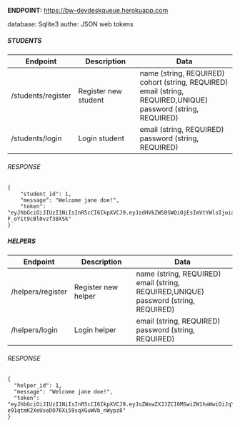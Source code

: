 **ENDPOINT:** https://bw-devdeskqueue.herokuapp.com

database: Sqlite3
authe: JSON web tokens

##### STUDENTS

| Endpoint           | Description          | Data                                                                                                                         |
| ------------------ | -------------------- | ---------------------------------------------------------------------------------------------------------------------------- |
| /students/register | Register new student | name (string, REQUIRED)<br />cohort (string, REQUIRED)<br />email (string, REQUIRED,UNIQUE)<br />password (string, REQUIRED) |
| /students/login    | Login student        | email (string, REQUIRED)<br />password (string, REQUIRED)                                                                    |

###### RESPONSE

```
{
    "student_id": 1,
    "message": "Welcome jane doe!",
    "token": "eyJhbGciOiJIUzI1NiIsInR5cCI6IkpXVCJ9.eyJzdHVkZW50SWQiOjEsImVtYWlsIjoiamFuZWRvZTFAbWUuY29tIiwiaWF0IjoxNTk1Mzk0NDA3fQ.xeZrCMBmGKBf7SpPhfB2CMb-F_oYit9cBl0vzf38XSk"
}
```

##### HELPERS

| Endpoint          | Description         | Data                                                                                          |
| ----------------- | ------------------- | --------------------------------------------------------------------------------------------- |
| /helpers/register | Register new helper | name (string, REQUIRED)<br />email (string, REQUIRED,UNIQUE)<br />password (string, REQUIRED) |
| /helpers/login    | Login helper        | email (string, REQUIRED)<br />password (string, REQUIRED)                                     |

###### RESPONSE

```
{
  "helper_id": 1,
  "message": "Welcome jane doe!",
  "token": "eyJhbGciOiJIUzI1NiIsInR5cCI6IkpXVCJ9.eyJoZWxwZXJJZCI6MSwiZW1haWwiOiJqYW5lZG9lNkBtZS5jb20iLCJpYXQiOjE1OTUzOTU2NTJ9.EszcZ0-e91qtmK2XeUseDO76Xi59sqXGuWVb_nWypz8"
}
```
